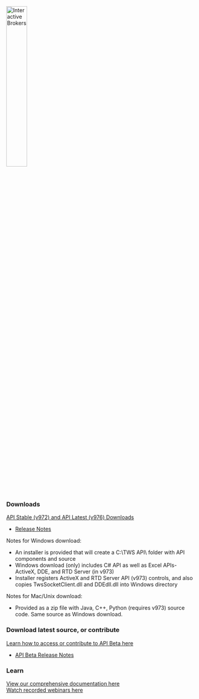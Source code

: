 <a href="http://www.interactivebrokers.com/en/main.php" target="_self">
  <img src="https://www.interactivebrokers.com/images/2015/template/logo-ib-ibkr-txtblk.svg" alt="Interactive Brokers" border="0" width="33%"/>
</a>

### Downloads
[API Stable (v972) and API Latest (v976) Downloads](http://interactivebrokers.github.io/)    
 - [Release Notes](https://www.interactivebrokers.com/en/index.php?f=24356)

Notes for Windows download: 
 - An installer is provided that will create a C:\TWS API\ folder with API components and source
 - Windows download (only) includes C# API as well as Excel APIs- ActiveX, DDE, and RTD Server (in v973)
 - Installer registers ActiveX and RTD Server API (v973) controls, and also copies TwsSocketClient.dll and DDEdll.dll into Windows directory

Notes for Mac/Unix download: 
 - Provided as a zip file with Java, C++, Python (requires v973) source code. Same source as Windows download.
 

### Download latest source, or contribute
[Learn how to access or contribute to API Beta here](http://interactivebrokers.github.io/api_software_contribute.html)  
 - [API Beta Release Notes](https://www.interactivebrokers.com/en/index.php?f=5061&nhf=T)

### Learn
[View our comprehensive documentation here](http://interactivebrokers.github.io/tws-api/) <br>
[Watch recorded webinars here](https://www.interactivebrokers.com/en/index.php?f=1350&t=recorded&q=API&p=1)
